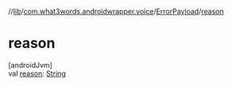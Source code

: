 //[lib](../../../index.md)/[com.what3words.androidwrapper.voice](../index.md)/[ErrorPayload](index.md)/[reason](reason.md)

# reason

[androidJvm]\
val [reason](reason.md): [String](https://kotlinlang.org/api/latest/jvm/stdlib/kotlin/-string/index.html)
